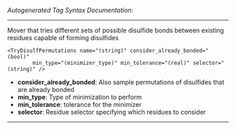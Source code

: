 _Autogenerated Tag Syntax Documentation:_

---
Mover that tries different sets of possible disulfide bonds between existing residues capable of forming disulfides

```
<TryDisulfPermutations name="(string)" consider_already_bonded="(bool)"
        min_type="(minimizer_type)" min_tolerance="(real)" selector="(string)" />
```

-   **consider_already_bonded**: Also sample permutations of disulfides that are already bonded
-   **min_type**: Type of minimization to perform
-   **min_tolerance**: tolerance for the minimizer
-   **selector**: Residue selector specifying which residues to consider

---
